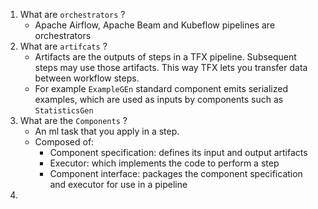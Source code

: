 1. What are `orchestrators` ?
   - Apache Airflow, Apache Beam and Kubeflow pipelines are orchestrators
2. What are `artifcats` ?
   - Artifacts are the outputs of steps in a TFX pipeline. Subsequent steps may use those artifacts. This way TFX lets you transfer data between workflow steps.
   - For example `ExampleGEn` standard component emits serialized examples, which are used as inputs by components such as `StatisticsGen`
3. What are the `Components` ?
   - An ml task that you apply in a step.
   - Composed of: 
     - Component specification: defines its input and output artifacts
     - Executor: which implements the code to perform a step
     - Component interface: packages the component specification and executor for use in a pipeline
4. 

